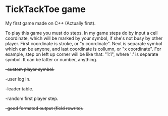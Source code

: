 # TickTackToe game
My first game made on C++ (Actually first).

To play this game you must do steps. In my game steps do by input a cell coordinate, which will be marked by your symbol, if she's not busy by other player. First coordinate is stroke, or "y coordinate". Next is separate symbol which can be anyone, and last coordinate is collumn, or "x coordinate". For example, step on left up corner will be like that: "1:1", where ':' is separate symbol. It can be latter or number, anything.  

~~-custom player symbol.~~

-user log in.

-leader table.

-random first player step.

~~-good formated output (field rewrite).~~
